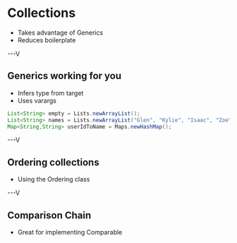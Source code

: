# Collections

* Takes advantage of Generics
* Reduces boilerplate

---V

## Generics working for you

* Infers type from target
* Uses varargs

```java
List<String> empty = Lists.newArrayList(); 
List<String> names = Lists.newArrayList("Glen", "Kylie", "Isaac", "Zoe");
Map<String,String> userIdToName = Maps.newHashMap();
```

---V

## Ordering collections

* Using the Ordering class

---V


## Comparison Chain

* Great for implementing Comparable

